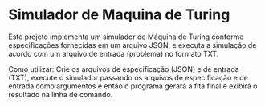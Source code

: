# Simulador de Maquina de Turing

Este projeto implementa um simulador de Máquina de Turing conforme especificações fornecidas em um arquivo JSON, e executa a simulação de acordo com um arquivo de entrada (problema) no formato TXT.

Como utilizar:
Crie os arquivos de especificação (JSON) e de entrada (TXT), execute o simulador passando os arquivos de especificação e de entrada como argumentos e então o programa gerará a fita final e exibirá o resultado na linha de comando.
